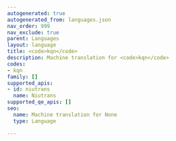 ```yaml
---
autogenerated: true
autogenerated_from: languages.json
nav_order: 999
nav_exclude: true
parent: Languages
layout: language
title: <code>kqn</code>
description: Machine translation for <code>kqn</code>
codes:
- kqn
family: []
supported_apis:
- id: niutrans
  name: Niutrans
supported_qe_apis: []
seo:
  name: Machine translation for None
  type: Language

---
```


